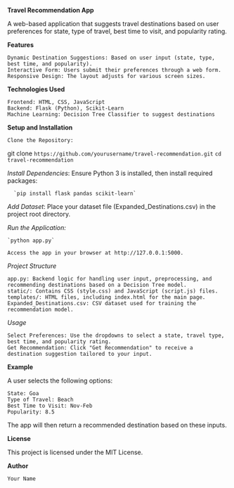 ****Travel Recommendation App****

A web-based application that suggests travel destinations based on user preferences for state, type of travel, best time to visit, and popularity rating.


**Features**

    Dynamic Destination Suggestions: Based on user input (state, type, best time, and popularity).
    Interactive Form: Users submit their preferences through a web form.
    Responsive Design: The layout adjusts for various screen sizes.

**Technologies Used**

    Frontend: HTML, CSS, JavaScript
    Backend: Flask (Python), Scikit-Learn
    Machine Learning: Decision Tree Classifier to suggest destinations

**Setup and Installation**

    Clone the Repository:

git clone `https://github.com/yourusername/travel-recommendation.git`
      `cd travel-recommendation`

*Install Dependencies*: Ensure Python 3 is installed, then install required packages:

      `pip install flask pandas scikit-learn`

*Add Dataset*: Place your dataset file (Expanded_Destinations.csv) in the project root directory.

*Run the Application:*

    `python app.py`

    Access the app in your browser at http://127.0.0.1:5000.

*Project Structure*

    app.py: Backend logic for handling user input, preprocessing, and recommending destinations based on a Decision Tree model.
    static/: Contains CSS (style.css) and JavaScript (script.js) files.
    templates/: HTML files, including index.html for the main page.
    Expanded_Destinations.csv: CSV dataset used for training the recommendation model.

*Usage*

    Select Preferences: Use the dropdowns to select a state, travel type, best time, and popularity rating.
    Get Recommendation: Click "Get Recommendation" to receive a destination suggestion tailored to your input.

**Example**

A user selects the following options:

    State: Goa
    Type of Travel: Beach
    Best Time to Visit: Nov-Feb
    Popularity: 8.5

The app will then return a recommended destination based on these inputs.


**License**

This project is licensed under the MIT License.


**Author**

    Your Name
